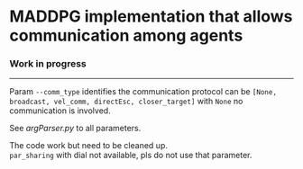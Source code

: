 # MADDPG implementation that allows communication among agents

### Work in progress
<hr>

 
Param `--comm_type` identifies the communication protocol can be `[None, broadcast, vel_comm, directEsc, closer_target]` with `None` no communication is involved.

See *argParser.py* to all parameters.

The code work but need to be cleaned up.\
`par_sharing` with dial not available, pls do not use that parameter.